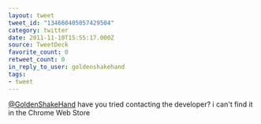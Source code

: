```yaml
---
layout: tweet
tweet_id: "134660405057429504"
category: twitter
date: 2011-11-10T15:55:17.000Z
source: TweetDeck
favorite_count: 0
retweet_count: 0
in_reply_to_user: goldenshakehand
tags:
- tweet
---
```


[@GoldenShakeHand](https://twitter.com/@GoldenShakeHand) have you tried contacting the developer? i can't find it in the Chrome Web Store
